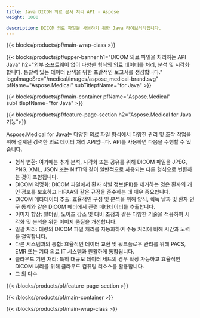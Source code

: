 ```yaml
---
title: Java DICOM 의료 문서 처리 API - Aspose 
weight: 1000

description: DICOM 의료 파일을 사용하기 위한 Java 라이브러리입니다. 
---
```


{{< blocks/products/pf/main-wrap-class >}}

{{< blocks/products/pf/upper-banner h1="DICOM 의료 파일을 처리하는 API Java" h2="외부 소프트웨어 없이 다양한 형식의 의료 데이터를 처리, 분석 및 시각화합니다. 통찰력 있는 데이터 탐색을 위한 포괄적인 보고서를 생성합니다." logoImageSrc="/medical/images/aspose_medical-brand.svg" pfName="Aspose.Medical" subTitlepfName="for Java" >}}

{{< blocks/products/pf/main-container pfName="Aspose.Medical" subTitlepfName="for Java" >}}

{{< blocks/products/pf/feature-page-section h2="Aspose.Medical for Java 기능">}}

<p>Aspose.Medical for Java는 다양한 의료 파일 형식에서 다양한 관리 및 조작 작업을 위해 설계된 강력한 의료 데이터 처리 API입니다. API를 사용하면 다음을 수행할 수 있습니다.</p>

<ul>
<li>형식 변환: 여기에는 추가 분석, 시각화 또는 공유를 위해 DICOM 파일을 JPEG, PNG, XML, JSON 또는 NIfTI와 같이 일반적으로 사용되는 다른 형식으로 변환하는 것이 포함됩니다.</li>
<li>DICOM 익명화: DICOM 파일에서 환자 식별 정보(PII)를 제거하는 것은 환자의 개인 정보를 보호하고 HIPAA와 같은 규정을 준수하는 데 매우 중요합니다.</li>
<li>DICOM 메타데이터 추출: 효율적인 구성 및 분석을 위해 양식, 획득 날짜 및 환자 인구 통계와 같은 DICOM 헤더에서 관련 메타데이터를 추출합니다.</li>
<li>이미지 향상: 필터링, 노이즈 감소 및 대비 조정과 같은 다양한 기술을 적용하여 시각화 및 분석을 위한 이미지 품질을 개선합니다.</li>
<li>일괄 처리: 대량의 DICOM 파일 처리를 자동화하여 수동 처리에 비해 시간과 노력을 절약합니다.</li>
<li>다른 시스템과의 통합: 효율적인 데이터 교환 및 워크플로우 관리를 위해 PACS, EMR 또는 기타 의료 IT 시스템과 원활하게 통합됩니다.</li>
<li>클라우드 기반 처리: 특히 대규모 데이터 세트의 경우 확장 가능하고 효율적인 DICOM 처리를 위해 클라우드 컴퓨팅 리소스를 활용합니다.</li>
<li>그 외 다수</li>
</ul>

{{< /blocks/products/pf/feature-page-section >}}

{{< /blocks/products/pf/main-container >}}

{{< /blocks/products/pf/main-wrap-class >}}